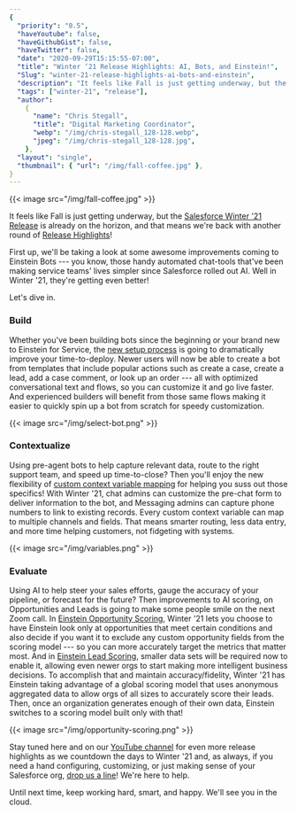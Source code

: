 ```yaml
---
{
  "priority": "0.5",
  "haveYoutube": false,
  "haveGithubGist": false,
  "haveTwitter": false,
  "date": "2020-09-29T15:15:55-07:00",
  "title": "Winter ‘21 Release Highlights: AI, Bots, and Einstein!",
  "Slug": "winter-21-release-highlights-ai-bots-and-einstein",
  "description": "It feels like Fall is just getting underway, but the Salesforce Winter ’21 Release is already on the horizon, and that means we’re back…",
  "tags": ["winter-21", "release"],
  "author":
    {
      "name": "Chris Stegall",
      "title": "Digital Marketing Coordinator",
      "webp": "/img/chris-stegall_128-128.webp",
      "jpeg": "/img/chris-stegall_128-128.jpg",
    },
  "layout": "single",
  "thumbnail": { "url": "/img/fall-coffee.jpg" },
}
---
```


{{< image src="/img/fall-coffee.jpg" >}}

It feels like Fall is just getting underway, but the [Salesforce Winter '21 Release](https://releasenotes.docs.salesforce.com/en-us/winter21/release-notes/salesforce_release_notes.htm) is already on the horizon, and that means we're back with another round of [Release Highlights](https://medium.com/creme-de-la-crm/tagged/release-highlights)!

First up, we'll be taking a look at some awesome improvements coming to Einstein Bots --- you know, those handy automated chat-tools that've been making service teams' lives simpler since Salesforce rolled out AI. Well in Winter '21, they're getting even better!

Let's dive in.

### Build

Whether you've been building bots since the beginning or your brand new to Einstein for Service, the [new setup process](https://releasenotes.docs.salesforce.com/en-us/winter21/release-notes/rn_einstein_bots_template.htm) is going to dramatically improve your time-to-deploy. Newer users will now be able to create a bot from templates that include popular actions such as create a case, create a lead, add a case comment, or look up an order --- all with optimized conversational text and flows, so you can customize it and go live faster. And experienced builders will benefit from those same flows making it easier to quickly spin up a bot from scratch for speedy customization.

{{< image src="/img/select-bot.png" >}}

### Contextualize

Using pre-agent bots to help capture relevant data, route to the right support team, and speed up time-to-close? Then you'll enjoy the new flexibility of [custom context variable mapping](https://releasenotes.docs.salesforce.com/en-us/winter21/release-notes/rn_einstein_bots_custom_context_variables.htm) for helping you suss out those specifics! With Winter '21, chat admins can customize the pre-chat form to deliver information to the bot, and Messaging admins can capture phone numbers to link to existing records. Every custom context variable can map to multiple channels and fields. That means smarter routing, less data entry, and more time helping customers, not fidgeting with systems.

{{< image src="/img/variables.png" >}}

### Evaluate

Using AI to help steer your sales efforts, gauge the accuracy of your pipeline, or forecast for the future? Then improvements to AI scoring, on Opportunities and Leads is going to make some people smile on the next Zoom call. In [Einstein Opportunity Scoring](https://releasenotes.docs.salesforce.com/en-us/winter21/release-notes/rn_sales_einstein_opportunity_scoring.htm), Winter '21 lets you choose to have Einstein look only at opportunities that meet certain conditions and also decide if you want it to exclude any custom opportunity fields from the scoring model --- so you can more accurately target the metrics that matter most. And in [Einstein Lead Scoring](https://releasenotes.docs.salesforce.com/en-us/winter21/release-notes/rn_sales_einstein_els.htm), smaller data sets will be required now to enable it, allowing even newer orgs to start making more intelligent business decisions. To accomplish that and maintain accuracy/fidelity, Winter '21 has Einstein taking advantage of a global scoring model that uses anonymous aggregated data to allow orgs of all sizes to accurately score their leads. Then, once an organization generates enough of their own data, Einstein switches to a scoring model built only with that!

{{< image src="/img/opportunity-scoring.png" >}}

Stay tuned here and on our [YouTube channel](https://www.youtube.com/c/MkpartnersHQ/videos) for even more release highlights as we countdown the days to Winter '21 and, as always, if you need a hand configuring, customizing, or just making sense of your Salesforce org, [drop us a line](https://www.mkpartners.com/contact/)! We're here to help.

Until next time, keep working hard, smart, and happy. We'll see you in the cloud.
